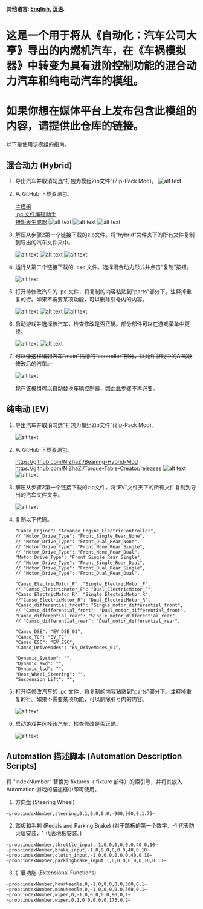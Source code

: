 **其他语言: [English](README.md), [汉语](README_zh.md).**

# 这是一个用于将从《自动化：汽车公司大亨》导出的内燃机汽车，在《车祸模拟器》中转变为具有进阶控制功能的混合动力汽车和纯电动汽车的模组。

# 如果你想在媒体平台上发布包含此模组的内容，请提供此仓库的链接。

以下是使用该模组的指南。

## 混合动力 (Hybrid)

 1.  导出汽车并取消勾选“打包为模组Zip文件”(Zip-Pack Mod)。
    ![alt text](pictures/image1_1.png)

 2. 从 GitHub 下载资源包。

    [主模组](https://github.com/NiZhaZi/Beamng-Hybrid-Mod)\
    [.pc 文件编辑助手](https://github.com/NiZhaZi/Hybrid-PC-Edit/releases)\
    [扭矩表生成器](https://github.com/NiZhaZi/Torque-Table-Creator/releases)
    ![alt text](pictures/image2_1.png)
    ![alt text](pictures/image2_2.png)
    ![alt text](pictures/image2_3.png)

 3. 解压从步骤2第一个链接下载的zip文件。将“hybrid”文件夹下的所有文件复制到导出的汽车文件夹中。

    ![alt text](pictures/image3_1.png)
    ![alt text](pictures/image3_2.png)
    ![alt text](pictures/image3_3.png)

 4. 运行从第二个链接下载的 .exe 文件。选择混合动力形式并点击“复制”按钮。

    ![alt text](pictures/image4_1.png)

 5. 打开待修改汽车的 .pc 文件，将复制的内容粘贴到“parts”部分下。注释掉重复的行。如果不需要某项功能，可以删除引号内的内容。

    ![alt text](pictures/image5_1.png)
    ![alt text](pictures/image5_2.png)
    ![alt text](pictures/image5_3.png)

 6. 启动游戏并选择该汽车，检查修改是否正确。部分部件可以在游戏菜单中更换。

    ![alt text](pictures/image6_1.png)
    ![alt text](pictures/image6_2.png)

 7. ~~可以像这样编辑汽车“main”插槽的“controller”部分，以允许游戏中的AI驾驶修改后的汽车。~~

    ![alt text](pictures/image7_1.png)

    现在该模组可以自动替换车辆控制器，因此此步骤不再必要。

## 纯电动 (EV)

   1. 导出汽车并取消勾选“打包为模组Zip文件”(Zip-Pack Mod)。

      ![alt text](pictures/image8_1.png)

   2. 从 GitHub 下载资源包。

      https://github.com/NiZhaZi/Beamng-Hybrid-Mod
      https://github.com/NiZhaZi/Torque-Table-Creator/releases
      ![alt text](pictures/image2_1.png)
      ![alt text](pictures/image2_3.png)

   3. 解压从步骤2第一个链接下载的zip文件。将“EV”文件夹下的所有文件复制到导出的汽车文件夹中。

      ![alt text](pictures/image9_1.png)

   4. 复制以下代码。

      ```
      "Camso_Engine": "Advance_Engine_ElectricController",
      // "Motor_Drive_Type": "Front_Single_Rear_None",
      // "Motor_Drive_Type": "Front_Dual_Rear_None",
      // "Motor_Drive_Type": "Front_None_Rear_Single",
      // "Motor_Drive_Type": "Front_None_Rear_Dual",
      "Motor_Drive_Type": "Front_Single_Rear_Single",
      // "Motor_Drive_Type": "Front_Single_Rear_Dual",
      // "Motor_Drive_Type": "Front_Dual_Rear_Single",
      // "Motor_Drive_Type": "Front_Dual_Rear_Dual",

      "Camso_ElectricMotor_F": "Single_ElectricMotor_F",
      // "Camso_ElectricMotor_F": "Dual_ElectricMotor_F",
      "Camso_ElectricMotor_R": "Single_ElectricMotor_R",
      //"Camso_ElectricMotor_R": "Dual_ElectricMotor_R",
      "Camso_differential_front": "Single_motor_differential_front",
      // "Camso_differential_front": "Dual_motor_differential_front",
      "Camso_differential_rear": "Single_motor_differential_rear",
      // "Camso_differential_rear": "Dual_motor_differential_rear",

      "Camso_DSE": "EV_DSE_01",
      "Camso_TC": "EV_TC",
      "Camso_ESC": "EV_ESC",
      "Camso_DriveModes": "EV_DriveModes_01",

      "Dynamic_System": "",
      "Dynamic_awd": "",
      "Dynamic_lsd": "",
      "Rear_Wheel_Steering": "",
      "Suspension_Lift": "",
      ```

   5. 打开待修改汽车的 .pc 文件，将复制的内容粘贴到“parts”部分下。注释掉重复的行。如果不需要某项功能，可以删除引号内的内容。

      ![alt text](pictures/image10_1.png)

   6. 启动游戏并选择该汽车，检查修改是否正确。

      ![alt text](pictures/image11_1.png)

## Automation 描述脚本 (Automation Description Scripts)

   将 "indexNumber" 替换为 fixtures（ fixture 部件）的索引号，并将其放入 Automation 游戏的描述框中即可使用。

   1. 方向盘 (Steering Wheel)
   ```
   ~prop:indexNumber,steering,0,1,0,0,0,0,-900,900,0,1.75~
   ```
   
   2. 踏板和手刹 (Pedals and Parking Brake) (对于踏板的第一个数字，-1 代表防火墙安装，1 代表地板安装。)
   ```
   ~prop:indexNumber,throttle_input,-1,0,0,0,0,0,0,40,0,10~
   ~prop:indexNumber,brake_input,-1,0,0,0,0,0,0,40,0,10~
   ~prop:indexNumber,clutch_input,-1,0,0,0,0,0,0,40,0,10~
   ~prop:indexNumber,parkingbrake_input,1,0,0,0,0,0,0,10,0,10~
   ```

   3. 扩展功能 (Extensional Functions)
   ```
   ~prop:indexNumber,hourNeedle,0,-1,0,0,0,0,0,360,0,1~
   ~prop:indexNumber,minuNeedle,0,-1,0,0,0,0,0,360,0,1~
   ~prop:indexNumber,wiper,0,-1,0,0,0,0,0,90,0,1~
   ~prop:indexNumber,wiper,0,1,0,0,0,0,0,173,0,2~
   ```